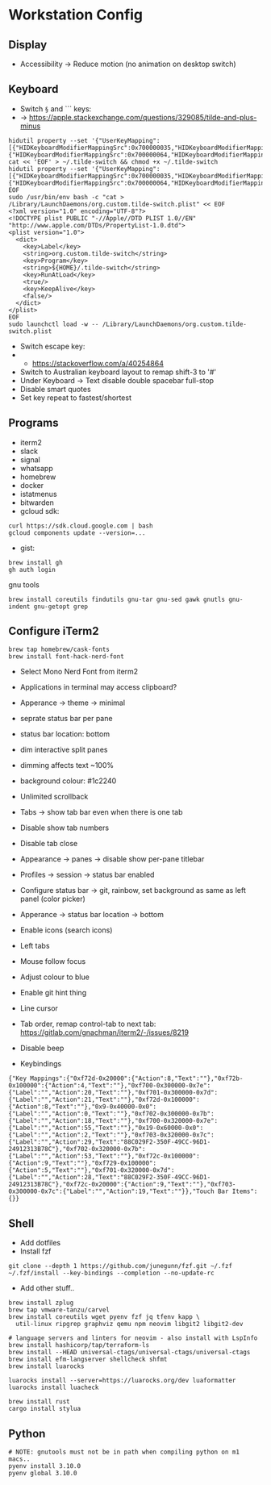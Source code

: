 # Workstation Config

## Display
* Accessibility -> Reduce motion (no animation on desktop switch)

## Keyboard
* Switch `§` and `\`` keys:
* -> https://apple.stackexchange.com/questions/329085/tilde-and-plus-minus
```
hidutil property --set '{"UserKeyMapping":[{"HIDKeyboardModifierMappingSrc":0x700000035,"HIDKeyboardModifierMappingDst":0x700000064},{"HIDKeyboardModifierMappingSrc":0x700000064,"HIDKeyboardModifierMappingDst":0x700000035}]}'
cat << 'EOF' > ~/.tilde-switch && chmod +x ~/.tilde-switch
hidutil property --set '{"UserKeyMapping":[{"HIDKeyboardModifierMappingSrc":0x700000035,"HIDKeyboardModifierMappingDst":0x700000064},{"HIDKeyboardModifierMappingSrc":0x700000064,"HIDKeyboardModifierMappingDst":0x700000035}]}'
EOF
sudo /usr/bin/env bash -c "cat > /Library/LaunchDaemons/org.custom.tilde-switch.plist" << EOF
<?xml version="1.0" encoding="UTF-8"?>
<!DOCTYPE plist PUBLIC "-//Apple//DTD PLIST 1.0//EN" "http://www.apple.com/DTDs/PropertyList-1.0.dtd">
<plist version="1.0">
  <dict>
    <key>Label</key>
    <string>org.custom.tilde-switch</string>
    <key>Program</key>
    <string>${HOME}/.tilde-switch</string>
    <key>RunAtLoad</key>
    <true/>
    <key>KeepAlive</key>
    <false/>
  </dict>
</plist>
EOF
sudo launchctl load -w -- /Library/LaunchDaemons/org.custom.tilde-switch.plist
```

* Switch escape key:
* * https://stackoverflow.com/a/40254864
* Switch to Australian keyboard layout to remap shift-3 to '#'
* Under Keyboard -> Text disable double spacebar full-stop
* Disable smart quotes
* Set key repeat to fastest/shortest

## Programs
* iterm2
* slack
* signal
* whatsapp
* homebrew
* docker
* istatmenus
* bitwarden
* gcloud sdk:
```
curl https://sdk.cloud.google.com | bash
gcloud components update --version=...
```
* gist:
```
brew install gh
gh auth login
```

gnu tools
```
brew install coreutils findutils gnu-tar gnu-sed gawk gnutls gnu-indent gnu-getopt grep
```

## Configure iTerm2
```
brew tap homebrew/cask-fonts
brew install font-hack-nerd-font
```
* Select Mono Nerd Font from iterm2
* Applications in terminal may access clipboard?
* Apperance -> theme -> minimal
* seprate status bar per pane
* status bar location: bottom
* dim interactive split panes
* dimming affects text ~100%
* background colour: #1c2240
* Unlimited scrollback
* Tabs -> show tab bar even when there is one tab
* Disable show tab numbers
* Disable tab close
* Appearance -> panes -> disable show per-pane titlebar
* Profiles -> session -> status bar enabled
* Configure status bar -> git, rainbow, set background as same as left panel
  (color picker)
* Apperance -> status bar location -> bottom
* Enable icons (search icons)
* Left tabs
* Mouse follow focus
* Adjust colour to blue
* Enable git hint thing
* Line cursor
* Tab order, remap control-tab to next tab: https://gitlab.com/gnachman/iterm2/-/issues/8219
* Disable beep

* Keybindings
```
{"Key Mappings":{"0xf72d-0x20000":{"Action":8,"Text":""},"0xf72b-0x100000":{"Action":4,"Text":""},"0xf700-0x300000-0x7e":{"Label":"","Action":20,"Text":""},"0xf701-0x300000-0x7d":{"Label":"","Action":21,"Text":""},"0xf72d-0x100000":{"Action":8,"Text":""},"0x9-0x40000-0x0":{"Label":"","Action":0,"Text":""},"0xf702-0x300000-0x7b":{"Label":"","Action":18,"Text":""},"0xf700-0x320000-0x7e":{"Label":"","Action":55,"Text":""},"0x19-0x60000-0x0":{"Label":"","Action":2,"Text":""},"0xf703-0x320000-0x7c":{"Label":"","Action":29,"Text":"88C029F2-350F-49CC-96D1-24912313B78C"},"0xf702-0x320000-0x7b":{"Label":"","Action":53,"Text":""},"0xf72c-0x100000":{"Action":9,"Text":""},"0xf729-0x100000":{"Action":5,"Text":""},"0xf701-0x320000-0x7d":{"Label":"","Action":28,"Text":"88C029F2-350F-49CC-96D1-24912313B78C"},"0xf72c-0x20000":{"Action":9,"Text":""},"0xf703-0x300000-0x7c":{"Label":"","Action":19,"Text":""}},"Touch Bar Items":{}}
```

## Shell
* Add dotfiles
* Install fzf
```
git clone --depth 1 https://github.com/junegunn/fzf.git ~/.fzf
~/.fzf/install --key-bindings --completion --no-update-rc
```
* Add other stuff..
```
brew install zplug
brew tap vmware-tanzu/carvel
brew install coreutils wget pyenv fzf jq tfenv kapp \
  util-linux ripgrep graphviz qemu npm neovim libgit2 libgit2-dev

# language servers and linters for neovim - also install with LspInfo
brew install hashicorp/tap/terraform-ls
brew install --HEAD universal-ctags/universal-ctags/universal-ctags
brew install efm-langserver shellcheck shfmt
brew install luarocks

luarocks install --server=https://luarocks.org/dev luaformatter
luarocks install luacheck

brew install rust
cargo install stylua
```

## Python
```
# NOTE: gnutools must not be in path when compiling python on m1 macs..
pyenv install 3.10.0
pyenv global 3.10.0
```
